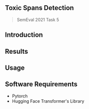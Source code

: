 ## Toxic Spans Detection
> SemEval 2021 Task 5 

## Introduction

## Results

## Usage


## Software Requirements
* Pytorch
* Hugging Face Transformer's Library
